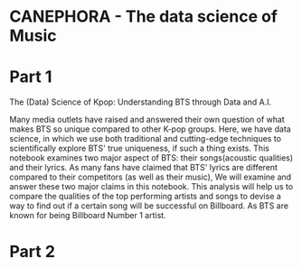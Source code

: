 # CANEPHORA - The data science of Music
# Part 1
The (Data) Science of Kpop: Understanding BTS through Data and A.I.

Many media outlets have raised and answered their own question of what makes BTS so unique compared to other K-pop groups. Here, we have data science, in which we  use both traditional and cutting-edge techniques to scientifically explore BTS' true uniqueness, if such a thing exists. This notebook examines two major aspect of BTS: their songs(acoustic qualities) and their lyrics. As many fans have claimed that BTS' lyrics are different compared to their competitors (as well as their music), We will examine and answer these two major claims in this notebook. This analysis will help us to compare the qualities of the top performing artists and songs to devise a way to find out if a certain song will be successful on Billboard. As BTS are known for being Billboard Number 1 artist.

# Part 2

